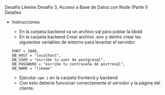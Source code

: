 Desafio Likeme
    Desafío 3, Acceso a Base de Datos con Node (Parte I)
Detalles
* Instrucciones
    * En la carpeta backend va un archivo sql para poblar la bbdd
    * En la carpeta backend Crear archivo .env y dentro crear las siguientes variables de entorno para levantar el servidor: 

     ```archivo .env
     PORT = 3000, 
     DB_HOST = "localhost",
     DB_USER = "escribe tu user de postgresql",
     DB_PASSWORD = "escribe tu contraseña de postresql",
     DB_NAME = "likeme"
     ```
    * Ejecutar <code>npm i</code> en la carpeta frontend y backend
    * Con esto debería funcionar correctamente el servidor y la página del cliente.